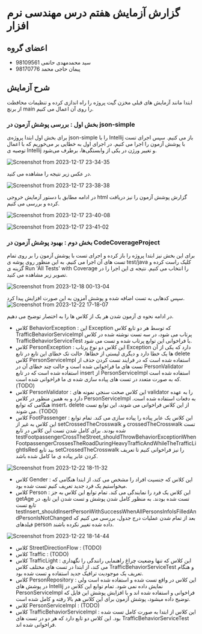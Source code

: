 # گزارش آزمایش هفتم درس مهندسی نرم افزار

## اعضای گروه

+ سید محمدمهدی حاتمی 98109561
+ پیمان حاجی محمد 98170776

## شرح آزمایش 
ابتدا مانند آزمایش های قبلی مخزن گیت پروژه را راه اندازی کرده و تنظیمات محافظت از برنچ main را روی آن اعمال می کنیم. 

### بخش اول :‌ بررسی پوشش آزمون در json-simple 
برای بخش اول ابتدا پروژه‌ی json-simple را با Intellij باز می کنیم. سپس اجرای تست با پوشش آزمون را اجرا می کنیم. در اجرای اول به خطایی بر می‌خوریم که با اعمال توصیه ی Intellij و تغییر ورژن در یکی از وابستگی‌ها، برطرف می‌شود. 

![Screenshot from 2023-12-17 23-34-35](https://github.com/smmhatami/SE-Lab7/assets/62210297/57308ba0-4726-496d-923b-7df7fdad77f0)

در عکس زیر نتیجه را مشاهده می کنید. 

![Screenshot from 2023-12-17 23-38-38](https://github.com/smmhatami/SE-Lab7/assets/62210297/e7298e0c-9fa3-4847-b7b9-90e5bfbffb47)

در ادامه مطابق با دستور آزمایش خروجی html گزارش پوشش آزمون را نیز دریافت کرده و بررسی می کنیم. 

![Screenshot from 2023-12-17 23-40-08](https://github.com/smmhatami/SE-Lab7/assets/62210297/3cc5eff0-810e-4c08-866e-f0125c8a1483)

![Screenshot from 2023-12-17 23-41-02](https://github.com/smmhatami/SE-Lab7/assets/62210297/57d9c28a-6477-493b-9f5e-2b22a8ceddbd)

### بخش دوم : بهبود پوشش آزمون در CodeCoverageProject 
برای این بخش نیز ابتدا پروژه را باز کرده و اجرای تست با پوشش آزمون را بر روی تمام تست های آن اجرا می کنیم. به این منظور روی پوشه ی test/java کلیک راست کرده و گزینه ی Run 'All Tests' with Coverage را انتخاب می کنیم. نتیجه ی این اجرا را در تصویر زیر مشاهده می کنید. 

![Screenshot from 2023-12-18 00-13-04](https://github.com/smmhatami/SE-Lab7/assets/62210297/98dce122-69d1-49fc-8420-1fb563da664d)

سپس کدهایی به تست اضافه شده و پوشش آمزون به این صورت افزایش پیدا کرد. 
![Screenshot from 2023-12-22 17-18-07](https://github.com/smmhatami/SE-Lab7/assets/62210297/cbd5c629-3e71-46db-b3f7-926ea27862f1)

در ادامه نحوه ی آزمون شدن هر یک از کلاس ها را به اختصار توضیح می دهیم. 

- کلاس BehaviorException : این Exception که توسط هر دو تابع کلاس TrafficBehaviorServiceImpl پرتاب می شود، در سه تست نوشته شده در کلاس TrafficBehaviorServiceTest با فراخوانی این توابع پرتاب شده و تست می شود.
- کلاس PersonException : این کلاس دو نوع پرتاب Exception دارد که یکی از آن ها یک خطا دارد و دیگری لیستی از خطاها. حالت تک خطای این تابع در تابع delete کلاس PersonServiceImpl استفاده شده است که در فرایند تست کردن حذف از تست های ما فراخوانی شده است و حالت چند خطای آن در PersonValidator استفاده شده است که در تابع insert از PersonServiceImpl استفاده شده است که به صورت متعدد در تست های پیاده سازی شده ی ما فراخوانی شده است. (TODO) 
- کلاس PersonValidator : این کلاس صحت سنجی نمونه های validator را به عهده دارد و به همین منظور در کلاس PersonServiceImpl به دفعات استفاده شده است. هنگامی که توابع insert، delete از این کلاس فراخوانی می شوند، این توابع تست می شوند. (TODO)
- کلاس FootPassenger : این کلاس یک عابر پیاده را پیاده سازی می کند. تمام توابع این کلاس به غیر از setCrossedTheCrosswalk و crossedTheCrosswalk تست شده بودند. برای کامل شدن تست این کلاس در تابع testFootpassengerCrossTheStreet_shouldThrowBehaviorExceptionWhenFootpassengerCrossesTheRoadDuringHeavyTrafficAndWhileTheTrafficLightIsRed بید تابع setCrossedTheCrosswalk را نیز فراخوانی کنیم تا تعریف کردن عابر پیاده ی ما کامل شده باشد.

![Screenshot from 2023-12-22 18-11-32](https://github.com/smmhatami/SE-Lab7/assets/62210297/33c91fd4-5a22-4566-a9dc-5ef34ae7532d)

- کلاس Gender : این کلاس که جنسیت افراد را مشخص می کند، از ابتدا هنگامی که میخواستیم یک فرد جدید تعریف کنیم تست شده بود.
- کلاس Person : این کلاس یک فرد را نمایندگی می کند. تمام توابع این کلاس به جز getAge تست شده بودند. به منظور کامل شدن پوشش و تست شدن این تابع، در تابع تست testInsert_shouldInsertPersonWithSuccessWhenAllPersonsInfoIsFilledAndPersonIsNotChanged بعد از تمام شدن عملیات درج جدول، بررسی می کنیم که فیلدهای person داده شده تغییر نکرده باشند.

![Screenshot from 2023-12-22 18-14-44](https://github.com/smmhatami/SE-Lab7/assets/62210297/31b54d8a-17f6-4ead-81c1-9e050fb13550)

- کلاس StreetDirectionFlow : (TODO)
- کلاس Traffic : (TODO)
- کلاس TrafficLight : این کلاس که تنها وضعیت چراغ راهنمایی رانندگی را نگهداری می کند، از ابتدا در تست های مختلف کلاس TrafficBehaviorServiceTest و هنگام تعریف یک موجودیت ترافیک جدید استفاده و تست شده بود.
- کلاس PersonRepository : این کلاس در واقع تست شده و استفاده شده است ولی در پوشش های Intellij نمایش داده نمی شود. تمام توابع این کلاس در PersonServiceImpl فراخوانی و استفاده شده اند و با افزایش پوشش این فایل که توضیح داده میشود، پوشش آزمون برای این کلاس هم بالا رفته و کامل شده است.
- کلاس PersonServiceImpl : (TODO)
- کلاس TrafficBehaviorServiceImpl :‌ این کلاس از ابتدا به صورت کامل تست شده بود. این کلاس دو تابع دارد که هر دو در تست های TrafficBehaviorServiceTest فراخوانی شده اند. 
